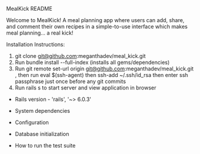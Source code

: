  MealKick README

Welcome to MealKick! A meal planning app where users can add, share, and comment their own recipes in a simple-to-use interface which makes meal planning... a real kick!

Installation Instructions:

1) git clone git@github.com:meganthadev/meal_kick.git
2) Run   bundle install --full-index (installs all gems/dependencies)
2) Run   git remote set-url origin git@github.com:meganthadev/meal_kick.git , then run   eval $(ssh-agent)  then 
  ssh-add ~/.ssh/id_rsa   then enter ssh passphrase just once before any git commits
3) Run rails s to start server and view application in browser



* Rails version - 'rails', '~> 6.0.3'

* System dependencies

* Configuration

* Database initialization

* How to run the test suite

